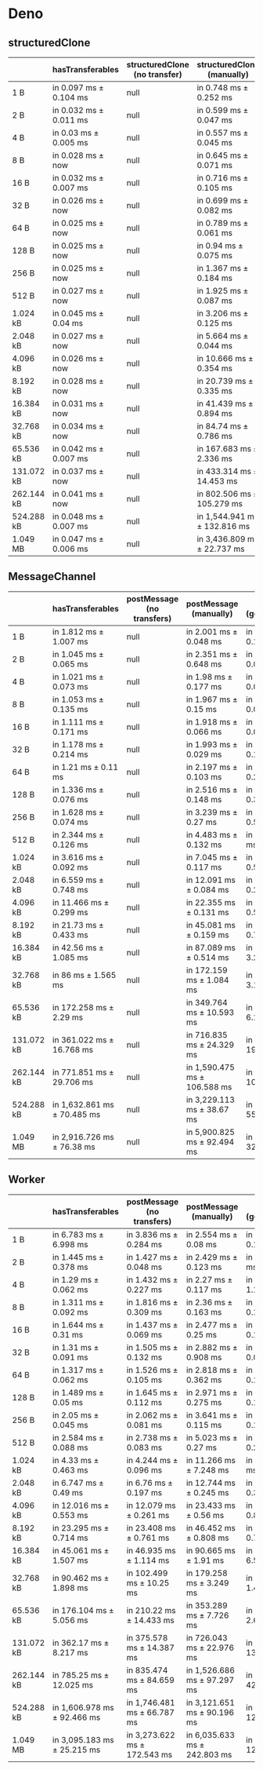 # Deno

## structuredClone

|            | hasTransferables       | structuredClone (no transfer) | structuredClone (manually)   | structuredClone (getTransferable*) | structuredClone (getTransferables) |
| ---------- | ---------------------- | ----------------------------- | ---------------------------- | ---------------------------------- | ---------------------------------- |
| 1 B        | in 0.097 ms ± 0.104 ms | null                          | in 0.748 ms ± 0.252 ms       | in 0.848 ms ± 0.279 ms             | in 0.761 ms ± 0.233 ms             |
| 2 B        | in 0.032 ms ± 0.011 ms | null                          | in 0.599 ms ± 0.047 ms       | in 0.734 ms ± 0.093 ms             | in 0.689 ms ± 0.118 ms             |
| 4 B        | in 0.03 ms ± 0.005 ms  | null                          | in 0.557 ms ± 0.045 ms       | in 0.764 ms ± 0.136 ms             | in 0.741 ms ± 0.132 ms             |
| 8 B        | in 0.028 ms ± now      | null                          | in 0.645 ms ± 0.071 ms       | in 0.767 ms ± 0.09 ms              | in 0.751 ms ± 0.122 ms             |
| 16 B       | in 0.032 ms ± 0.007 ms | null                          | in 0.716 ms ± 0.105 ms       | in 0.851 ms ± 0.173 ms             | in 0.8 ms ± 0.14 ms                |
| 32 B       | in 0.026 ms ± now      | null                          | in 0.699 ms ± 0.082 ms       | in 0.863 ms ± 0.178 ms             | in 0.799 ms ± 0.127 ms             |
| 64 B       | in 0.025 ms ± now      | null                          | in 0.789 ms ± 0.061 ms       | in 0.985 ms ± 0.209 ms             | in 0.895 ms ± 0.168 ms             |
| 128 B      | in 0.025 ms ± now      | null                          | in 0.94 ms ± 0.075 ms        | in 1.222 ms ± 0.228 ms             | in 1.154 ms ± 0.191 ms             |
| 256 B      | in 0.025 ms ± now      | null                          | in 1.367 ms ± 0.184 ms       | in 1.556 ms ± 0.08 ms              | in 1.549 ms ± 0.3 ms               |
| 512 B      | in 0.027 ms ± now      | null                          | in 1.925 ms ± 0.087 ms       | in 2.476 ms ± 0.251 ms             | in 2.157 ms ± 0.111 ms             |
| 1.024 kB   | in 0.045 ms ± 0.04 ms  | null                          | in 3.206 ms ± 0.125 ms       | in 4.059 ms ± 0.19 ms              | in 3.577 ms ± 0.133 ms             |
| 2.048 kB   | in 0.027 ms ± now      | null                          | in 5.664 ms ± 0.044 ms       | in 7.205 ms ± 0.071 ms             | in 7.372 ms ± 0.426 ms             |
| 4.096 kB   | in 0.026 ms ± now      | null                          | in 10.666 ms ± 0.354 ms      | in 13.661 ms ± 0.327 ms            | in 12.136 ms ± 0.338 ms            |
| 8.192 kB   | in 0.028 ms ± now      | null                          | in 20.739 ms ± 0.335 ms      | in 27.76 ms ± 0.399 ms             | in 23.404 ms ± 0.47 ms             |
| 16.384 kB  | in 0.031 ms ± now      | null                          | in 41.439 ms ± 0.894 ms      | in 52.778 ms ± 0.446 ms            | in 46.15 ms ± 0.501 ms             |
| 32.768 kB  | in 0.034 ms ± now      | null                          | in 84.74 ms ± 0.786 ms       | in 112.197 ms ± 1.042 ms           | in 94.598 ms ± 0.742 ms            |
| 65.536 kB  | in 0.042 ms ± 0.007 ms | null                          | in 167.683 ms ± 2.336 ms     | in 215.477 ms ± 2.344 ms           | in 189.817 ms ± 2.351 ms           |
| 131.072 kB | in 0.037 ms ± now      | null                          | in 433.314 ms ± 14.453 ms    | in 438.164 ms ± 9.306 ms           | in 391.957 ms ± 8.573 ms           |
| 262.144 kB | in 0.041 ms ± now      | null                          | in 802.506 ms ± 105.279 ms   | in 985.235 ms ± 96.635 ms          | in 875.245 ms ± 111.578 ms         |
| 524.288 kB | in 0.048 ms ± 0.007 ms | null                          | in 1,544.941 ms ± 132.816 ms | in 1,929.04 ms ± 146.999 ms        | in 1,740.228 ms ± 130.349 ms       |
| 1.049 MB   | in 0.047 ms ± 0.006 ms | null                          | in 3,436.809 ms ± 22.737 ms  | in 3,968.141 ms ± 235.693 ms       | in 3,690.966 ms ± 50.304 ms        |

## MessageChannel

|            | hasTransferables            | postMessage (no transfers) | postMessage (manually)       | postMessage (getTransferable*) | postMessage (getTransferables) |
| ---------- | --------------------------- | -------------------------- | ---------------------------- | ------------------------------ | ------------------------------ |
| 1 B        | in 1.812 ms ± 1.007 ms      | null                       | in 2.001 ms ± 0.048 ms       | in 2.227 ms ± 0.187 ms         | in 2.084 ms ± 0.115 ms         |
| 2 B        | in 1.045 ms ± 0.065 ms      | null                       | in 2.351 ms ± 0.648 ms       | in 1.981 ms ± 0.073 ms         | in 1.911 ms ± 0.08 ms          |
| 4 B        | in 1.021 ms ± 0.073 ms      | null                       | in 1.98 ms ± 0.177 ms        | in 1.987 ms ± 0.091 ms         | in 1.897 ms ± 0.027 ms         |
| 8 B        | in 1.053 ms ± 0.135 ms      | null                       | in 1.967 ms ± 0.15 ms        | in 1.963 ms ± 0.062 ms         | in 1.903 ms ± 0.027 ms         |
| 16 B       | in 1.111 ms ± 0.171 ms      | null                       | in 1.918 ms ± 0.066 ms       | in 2.013 ms ± 0.085 ms         | in 2.065 ms ± 0.222 ms         |
| 32 B       | in 1.178 ms ± 0.214 ms      | null                       | in 1.993 ms ± 0.029 ms       | in 2.154 ms ± 0.116 ms         | in 2.019 ms ± 0.057 ms         |
| 64 B       | in 1.21 ms ± 0.11 ms        | null                       | in 2.197 ms ± 0.103 ms       | in 2.353 ms ± 0.211 ms         | in 2.296 ms ± 0.147 ms         |
| 128 B      | in 1.336 ms ± 0.076 ms      | null                       | in 2.516 ms ± 0.148 ms       | in 2.793 ms ± 0.308 ms         | in 2.671 ms ± 0.155 ms         |
| 256 B      | in 1.628 ms ± 0.074 ms      | null                       | in 3.239 ms ± 0.27 ms        | in 3.809 ms ± 0.583 ms         | in 3.449 ms ± 0.281 ms         |
| 512 B      | in 2.344 ms ± 0.126 ms      | null                       | in 4.483 ms ± 0.132 ms       | in 5.1 ms ± 0.306 ms           | in 4.688 ms ± 0.084 ms         |
| 1.024 kB   | in 3.616 ms ± 0.092 ms      | null                       | in 7.045 ms ± 0.117 ms       | in 8.245 ms ± 0.599 ms         | in 7.448 ms ± 0.134 ms         |
| 2.048 kB   | in 6.559 ms ± 0.748 ms      | null                       | in 12.091 ms ± 0.084 ms      | in 13.738 ms ± 0.201 ms        | in 12.828 ms ± 0.18 ms         |
| 4.096 kB   | in 11.466 ms ± 0.299 ms     | null                       | in 22.355 ms ± 0.131 ms      | in 25.457 ms ± 0.536 ms        | in 23.711 ms ± 0.201 ms        |
| 8.192 kB   | in 21.73 ms ± 0.433 ms      | null                       | in 45.081 ms ± 0.159 ms      | in 52.229 ms ± 0.734 ms        | in 48.751 ms ± 0.642 ms        |
| 16.384 kB  | in 42.56 ms ± 1.085 ms      | null                       | in 87.089 ms ± 0.514 ms      | in 99.814 ms ± 3.275 ms        | in 91.923 ms ± 0.458 ms        |
| 32.768 kB  | in 86 ms ± 1.565 ms         | null                       | in 172.159 ms ± 1.084 ms     | in 195.723 ms ± 3.14 ms        | in 181.726 ms ± 1.906 ms       |
| 65.536 kB  | in 172.258 ms ± 2.29 ms     | null                       | in 349.764 ms ± 10.593 ms    | in 391.3 ms ± 6.119 ms         | in 371.437 ms ± 13.696 ms      |
| 131.072 kB | in 361.022 ms ± 16.768 ms   | null                       | in 716.835 ms ± 24.329 ms    | in 785.938 ms ± 19.436 ms      | in 744.567 ms ± 22.888 ms      |
| 262.144 kB | in 771.851 ms ± 29.706 ms   | null                       | in 1,590.475 ms ± 106.588 ms | in 1,687.927 ms ± 105.072 ms   | in 1,534.029 ms ± 71.335 ms    |
| 524.288 kB | in 1,632.861 ms ± 70.485 ms | null                       | in 3,229.113 ms ± 38.67 ms   | in 3,555.002 ms ± 55.033 ms    | in 3,353.267 ms ± 73.819 ms    |
| 1.049 MB   | in 2,916.726 ms ± 76.38 ms  | null                       | in 5,900.825 ms ± 92.494 ms  | in 6,510.369 ms ± 32.418 ms    | in 6,267.596 ms ± 154.265 ms   |

## Worker

|            | hasTransferables            | postMessage (no transfers)   | postMessage (manually)       | postMessage (getTransferable*) | postMessage (getTransferables) |
| ---------- | --------------------------- | ---------------------------- | ---------------------------- | ------------------------------ | ------------------------------ |
| 1 B        | in 6.783 ms ± 6.998 ms      | in 3.836 ms ± 0.284 ms       | in 2.554 ms ± 0.08 ms        | in 3.072 ms ± 0.143 ms         | in 12.841 ms ± 20.416 ms       |
| 2 B        | in 1.445 ms ± 0.378 ms      | in 1.427 ms ± 0.048 ms       | in 2.429 ms ± 0.123 ms       | in 2.48 ms ± 0.119 ms          | in 2.492 ms ± 0.134 ms         |
| 4 B        | in 1.29 ms ± 0.062 ms       | in 1.432 ms ± 0.227 ms       | in 2.27 ms ± 0.117 ms        | in 3.048 ms ± 1.188 ms         | in 2.306 ms ± 0.187 ms         |
| 8 B        | in 1.311 ms ± 0.092 ms      | in 1.816 ms ± 0.309 ms       | in 2.36 ms ± 0.163 ms        | in 2.577 ms ± 0.173 ms         | in 2.158 ms ± 0.125 ms         |
| 16 B       | in 1.644 ms ± 0.31 ms       | in 1.437 ms ± 0.069 ms       | in 2.477 ms ± 0.25 ms        | in 2.371 ms ± 0.124 ms         | in 2.246 ms ± 0.124 ms         |
| 32 B       | in 1.31 ms ± 0.091 ms       | in 1.505 ms ± 0.132 ms       | in 2.882 ms ± 0.908 ms       | in 2.524 ms ± 0.096 ms         | in 2.332 ms ± 0.114 ms         |
| 64 B       | in 1.317 ms ± 0.062 ms      | in 1.526 ms ± 0.105 ms       | in 2.818 ms ± 0.362 ms       | in 3.014 ms ± 0.128 ms         | in 4.792 ms ± 2.775 ms         |
| 128 B      | in 1.489 ms ± 0.05 ms       | in 1.645 ms ± 0.112 ms       | in 2.971 ms ± 0.275 ms       | in 3.665 ms ± 0.148 ms         | in 3.064 ms ± 0.267 ms         |
| 256 B      | in 2.05 ms ± 0.045 ms       | in 2.062 ms ± 0.081 ms       | in 3.641 ms ± 0.115 ms       | in 5.089 ms ± 0.115 ms         | in 3.621 ms ± 0.138 ms         |
| 512 B      | in 2.584 ms ± 0.088 ms      | in 2.738 ms ± 0.083 ms       | in 5.023 ms ± 0.27 ms        | in 5.584 ms ± 0.238 ms         | in 4.96 ms ± 0.142 ms          |
| 1.024 kB   | in 4.33 ms ± 0.463 ms       | in 4.244 ms ± 0.096 ms       | in 11.266 ms ± 7.248 ms      | in 8.043 ms ± 0.2 ms           | in 7.832 ms ± 0.339 ms         |
| 2.048 kB   | in 6.747 ms ± 0.49 ms       | in 6.76 ms ± 0.197 ms        | in 12.744 ms ± 0.245 ms      | in 14.06 ms ± 0.302 ms         | in 13.055 ms ± 0.361 ms        |
| 4.096 kB   | in 12.016 ms ± 0.553 ms     | in 12.079 ms ± 0.261 ms      | in 23.433 ms ± 0.56 ms       | in 26.119 ms ± 0.847 ms        | in 24.221 ms ± 0.599 ms        |
| 8.192 kB   | in 23.295 ms ± 0.714 ms     | in 23.408 ms ± 0.761 ms      | in 46.452 ms ± 0.808 ms      | in 50.742 ms ± 0.733 ms        | in 48.321 ms ± 1.636 ms        |
| 16.384 kB  | in 45.061 ms ± 1.507 ms     | in 46.935 ms ± 1.114 ms      | in 90.665 ms ± 1.91 ms       | in 125.983 ms ± 6.575 ms       | in 114.916 ms ± 18.386 ms      |
| 32.768 kB  | in 90.462 ms ± 1.898 ms     | in 102.499 ms ± 10.25 ms     | in 179.258 ms ± 3.249 ms     | in 196.77 ms ± 1.456 ms        | in 184.614 ms ± 1.924 ms       |
| 65.536 kB  | in 176.104 ms ± 5.056 ms    | in 210.22 ms ± 14.433 ms     | in 353.289 ms ± 7.726 ms     | in 391.764 ms ± 2.608 ms       | in 372.142 ms ± 10.569 ms      |
| 131.072 kB | in 362.17 ms ± 8.217 ms     | in 375.578 ms ± 14.387 ms    | in 726.043 ms ± 22.976 ms    | in 791.034 ms ± 13.235 ms      | in 767.494 ms ± 28.71 ms       |
| 262.144 kB | in 785.25 ms ± 12.025 ms    | in 835.474 ms ± 84.659 ms    | in 1,526.686 ms ± 97.297 ms  | in 1,697.152 ms ± 42.619 ms    | in 1,605.755 ms ± 76.612 ms    |
| 524.288 kB | in 1,606.978 ms ± 92.466 ms | in 1,746.481 ms ± 66.787 ms  | in 3,121.651 ms ± 90.196 ms  | in 3,470.679 ms ± 129.1 ms     | in 3,288.524 ms ± 139.365 ms   |
| 1.049 MB   | in 3,095.183 ms ± 25.215 ms | in 3,273.622 ms ± 172.543 ms | in 6,035.633 ms ± 242.803 ms | in 6,667.187 ms ± 127.598 ms   | in 6,203.092 ms ± 93.271 ms    |